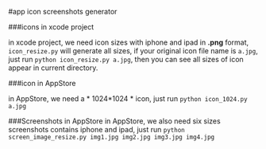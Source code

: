 #app icon screenshots generator

###icons in xcode project

in xcode project, we need icon sizes with iphone and ipad in **.png** format, `icon_resize.py` will generate all sizes, if your original icon file name is `a.jpg`, just run `python icon_resize.py a.jpg`, then you can see all sizes of icon appear in current directory.

###icon in AppStore

in AppStore, we need a * 1024\*1024 * icon, just run `python icon_1024.py a.jpg`

###Screenshots in AppStore
in AppStore, we also need six sizes screenshots contains iphone and ipad, just run `python screen_image_resize.py img1.jpg img2.jpg img3.jpg img4.jpg`
